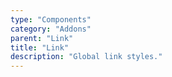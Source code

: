 ```yaml
---
type: "Components"
category: "Addons"
parent: "Link"
title: "Link"
description: "Global link styles."
---
```

